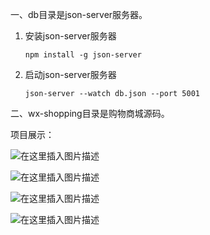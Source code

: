 一、db目录是json-server服务器。

1. 安装json-server服务器

   ```
   npm install -g json-server
   ```

2. 启动json-server服务器

   ```
   json-server --watch db.json --port 5001
   ```

二、wx-shopping目录是购物商城源码。



项目展示：

![在这里插入图片描述](https://img-blog.csdnimg.cn/f4a2cfee5eca4d2f87124fac15ddcb37.png)

![在这里插入图片描述](https://img-blog.csdnimg.cn/f6cf1fe84695469f9e4cf4a7501a1749.png)

![在这里插入图片描述](https://img-blog.csdnimg.cn/0c2b67e2bd58463c80984e15cde13efa.png)

![在这里插入图片描述](https://img-blog.csdnimg.cn/508ee80917e942efb0df70f7013cda9a.png)